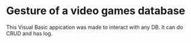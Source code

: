 # Gesture of a video games database
This Visual Basic appication was made to interact with any DB.
It can do CRUD and has log.
